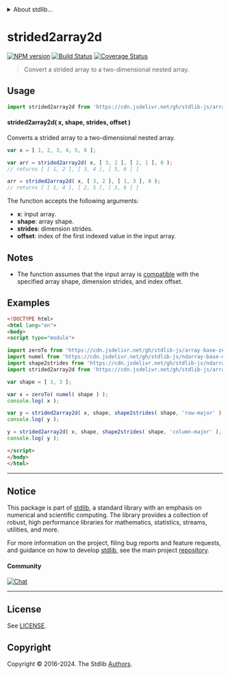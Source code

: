 <!--

@license Apache-2.0

Copyright (c) 2023 The Stdlib Authors.

Licensed under the Apache License, Version 2.0 (the "License");
you may not use this file except in compliance with the License.
You may obtain a copy of the License at

   http://www.apache.org/licenses/LICENSE-2.0

Unless required by applicable law or agreed to in writing, software
distributed under the License is distributed on an "AS IS" BASIS,
WITHOUT WARRANTIES OR CONDITIONS OF ANY KIND, either express or implied.
See the License for the specific language governing permissions and
limitations under the License.

-->


<details>
  <summary>
    About stdlib...
  </summary>
  <p>We believe in a future in which the web is a preferred environment for numerical computation. To help realize this future, we've built stdlib. stdlib is a standard library, with an emphasis on numerical and scientific computation, written in JavaScript (and C) for execution in browsers and in Node.js.</p>
  <p>The library is fully decomposable, being architected in such a way that you can swap out and mix and match APIs and functionality to cater to your exact preferences and use cases.</p>
  <p>When you use stdlib, you can be absolutely certain that you are using the most thorough, rigorous, well-written, studied, documented, tested, measured, and high-quality code out there.</p>
  <p>To join us in bringing numerical computing to the web, get started by checking us out on <a href="https://github.com/stdlib-js/stdlib">GitHub</a>, and please consider <a href="https://opencollective.com/stdlib">financially supporting stdlib</a>. We greatly appreciate your continued support!</p>
</details>

# strided2array2d

[![NPM version][npm-image]][npm-url] [![Build Status][test-image]][test-url] [![Coverage Status][coverage-image]][coverage-url] <!-- [![dependencies][dependencies-image]][dependencies-url] -->

> Convert a strided array to a two-dimensional nested array.

<section class="intro">

</section>

<!-- /.intro -->



<section class="usage">

## Usage

```javascript
import strided2array2d from 'https://cdn.jsdelivr.net/gh/stdlib-js/array-base-strided2array2d@esm/index.mjs';
```

#### strided2array2d( x, shape, strides, offset )

Converts a strided array to a two-dimensional nested array.

```javascript
var x = [ 1, 2, 3, 4, 5, 6 ];

var arr = strided2array2d( x, [ 3, 2 ], [ 2, 1 ], 0 );
// returns [ [ 1, 2 ], [ 3, 4 ], [ 5, 6 ] ]

arr = strided2array2d( x, [ 3, 2 ], [ 1, 3 ], 0 );
// returns [ [ 1, 4 ], [ 2, 5 ], [ 3, 6 ] ]
```

The function accepts the following arguments:

-   **x**: input array.
-   **shape**: array shape.
-   **strides**: dimension strides.
-   **offset**: index of the first indexed value in the input array.

</section>

<!-- /.usage -->

<section class="notes">

## Notes

-   The function assumes that the input array is [compatible][@stdlib/ndarray/base/assert/is-buffer-length-compatible] with the specified array shape, dimension strides, and index offset.

</section>

<!-- /.notes -->

<section class="examples">

## Examples

<!-- eslint no-undef: "error" -->

```html
<!DOCTYPE html>
<html lang="en">
<body>
<script type="module">

import zeroTo from 'https://cdn.jsdelivr.net/gh/stdlib-js/array-base-zero-to@esm/index.mjs';
import numel from 'https://cdn.jsdelivr.net/gh/stdlib-js/ndarray-base-numel@esm/index.mjs';
import shape2strides from 'https://cdn.jsdelivr.net/gh/stdlib-js/ndarray-base-shape2strides@esm/index.mjs';
import strided2array2d from 'https://cdn.jsdelivr.net/gh/stdlib-js/array-base-strided2array2d@esm/index.mjs';

var shape = [ 3, 3 ];

var x = zeroTo( numel( shape ) );
console.log( x );

var y = strided2array2d( x, shape, shape2strides( shape, 'row-major' ), 0 );
console.log( y );

y = strided2array2d( x, shape, shape2strides( shape, 'column-major' ), 0 );
console.log( y );

</script>
</body>
</html>
```

</section>

<!-- /.examples -->

<!-- Section for related `stdlib` packages. Do not manually edit this section, as it is automatically populated. -->

<section class="related">

</section>

<!-- /.related -->

<!-- Section for all links. Make sure to keep an empty line after the `section` element and another before the `/section` close. -->


<section class="main-repo" >

* * *

## Notice

This package is part of [stdlib][stdlib], a standard library with an emphasis on numerical and scientific computing. The library provides a collection of robust, high performance libraries for mathematics, statistics, streams, utilities, and more.

For more information on the project, filing bug reports and feature requests, and guidance on how to develop [stdlib][stdlib], see the main project [repository][stdlib].

#### Community

[![Chat][chat-image]][chat-url]

---

## License

See [LICENSE][stdlib-license].


## Copyright

Copyright &copy; 2016-2024. The Stdlib [Authors][stdlib-authors].

</section>

<!-- /.stdlib -->

<!-- Section for all links. Make sure to keep an empty line after the `section` element and another before the `/section` close. -->

<section class="links">

[npm-image]: http://img.shields.io/npm/v/@stdlib/array-base-strided2array2d.svg
[npm-url]: https://npmjs.org/package/@stdlib/array-base-strided2array2d

[test-image]: https://github.com/stdlib-js/array-base-strided2array2d/actions/workflows/test.yml/badge.svg?branch=v0.2.0
[test-url]: https://github.com/stdlib-js/array-base-strided2array2d/actions/workflows/test.yml?query=branch:v0.2.0

[coverage-image]: https://img.shields.io/codecov/c/github/stdlib-js/array-base-strided2array2d/main.svg
[coverage-url]: https://codecov.io/github/stdlib-js/array-base-strided2array2d?branch=main

<!--

[dependencies-image]: https://img.shields.io/david/stdlib-js/array-base-strided2array2d.svg
[dependencies-url]: https://david-dm.org/stdlib-js/array-base-strided2array2d/main

-->

[chat-image]: https://img.shields.io/gitter/room/stdlib-js/stdlib.svg
[chat-url]: https://app.gitter.im/#/room/#stdlib-js_stdlib:gitter.im

[stdlib]: https://github.com/stdlib-js/stdlib

[stdlib-authors]: https://github.com/stdlib-js/stdlib/graphs/contributors

[umd]: https://github.com/umdjs/umd
[es-module]: https://developer.mozilla.org/en-US/docs/Web/JavaScript/Guide/Modules

[deno-url]: https://github.com/stdlib-js/array-base-strided2array2d/tree/deno
[deno-readme]: https://github.com/stdlib-js/array-base-strided2array2d/blob/deno/README.md
[umd-url]: https://github.com/stdlib-js/array-base-strided2array2d/tree/umd
[umd-readme]: https://github.com/stdlib-js/array-base-strided2array2d/blob/umd/README.md
[esm-url]: https://github.com/stdlib-js/array-base-strided2array2d/tree/esm
[esm-readme]: https://github.com/stdlib-js/array-base-strided2array2d/blob/esm/README.md
[branches-url]: https://github.com/stdlib-js/array-base-strided2array2d/blob/main/branches.md

[stdlib-license]: https://raw.githubusercontent.com/stdlib-js/array-base-strided2array2d/main/LICENSE

[@stdlib/ndarray/base/assert/is-buffer-length-compatible]: https://github.com/stdlib-js/ndarray-base-assert-is-buffer-length-compatible/tree/esm

</section>

<!-- /.links -->
